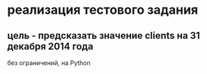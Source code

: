 # реализация тестового задания

## цель - предсказать значение clients на 31 декабря 2014 года
без ограничений, на Python
